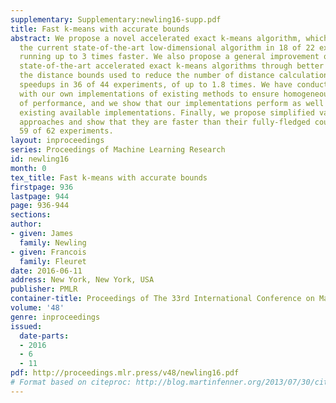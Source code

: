 ```yaml
---
supplementary: Supplementary:newling16-supp.pdf
title: Fast k-means with accurate bounds
abstract: We propose a novel accelerated exact k-means algorithm, which outperforms
  the current state-of-the-art low-dimensional algorithm in 18 of 22 experiments,
  running up to 3 times faster. We also propose a general improvement of existing
  state-of-the-art accelerated exact k-means algorithms through better estimates of
  the distance bounds used to reduce the number of distance calculations, obtaining
  speedups in 36 of 44 experiments, of up to 1.8 times. We have conducted experiments
  with our own implementations of existing methods to ensure homogeneous evaluation
  of performance, and we show that our implementations perform as well or better than
  existing available implementations. Finally, we propose simplified variants of standard
  approaches and show that they are faster than their fully-fledged counterparts in
  59 of 62 experiments.
layout: inproceedings
series: Proceedings of Machine Learning Research
id: newling16
month: 0
tex_title: Fast k-means with accurate bounds
firstpage: 936
lastpage: 944
page: 936-944
sections: 
author:
- given: James
  family: Newling
- given: Francois
  family: Fleuret
date: 2016-06-11
address: New York, New York, USA
publisher: PMLR
container-title: Proceedings of The 33rd International Conference on Machine Learning
volume: '48'
genre: inproceedings
issued:
  date-parts:
  - 2016
  - 6
  - 11
pdf: http://proceedings.mlr.press/v48/newling16.pdf
# Format based on citeproc: http://blog.martinfenner.org/2013/07/30/citeproc-yaml-for-bibliographies/
---
```

